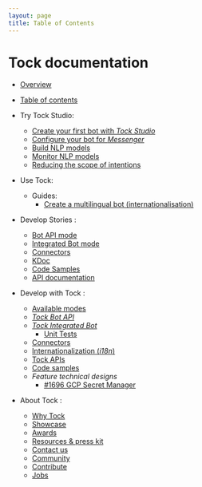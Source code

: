 ```yaml
---
layout: page
title: Table of Contents
---
```


# Tock documentation

* [Overview](..)

* [Table of contents](../toc)

* Try Tock Studio:
    * [Create your first bot with _Tock Studio_](../guide/studio)
    * [Configure your bot for _Messenger_](../guide/messenger)
    * [Build NLP models](../build-nlp-model)
    * [Monitor NLP models](../evaluate-the-model)
    * [Reducing the scope of intentions](../guide/intents-restrictions)

* Use Tock:
  - Guides:
    - [Create a multilingual bot (internationalisation)](../user/guides/i18n)

* Develop Stories :
    * [Bot API mode](../dev/bot-api)
    * [Integrated Bot mode](../dev/integrated-bot)
    * [Connectors](../dev/connectors)
    * [KDoc](../kdoc)
    * [Code Samples](../the-open-data-bot)
    * [API documentation](../api)

* Develop with Tock :
    * [Available modes](../dev/modes)
    * [_Tock Bot API_](../dev/bot-api)
    * [_Tock Integrated Bot_](../dev/integrated-bot)
        * [Unit Tests](../dev/test)
    * [Connectors](../dev/connectors)
    * [Internationalization (_i18n_)](../dev/i18n)
    * [Tock APIs](../dev/api)
    * [Code samples](../dev/exemples-code)
    * _Feature technical designs_
        * [#1696 GCP Secret Manager](../dev/feature-technical-designs/1696-gcp-secrets)

* About Tock :
    * [Why Tock](../about/why)
    * [Showcase](../about/showcase)
    * [Awards](../about/contact)
    * [Resources & press kit](../about/resources)
    * [Contact us](../about/contact)
    * [Community](../about/community)
    * [Contribute](../about/contribute)
    * [Jobs](../about/jobs)
